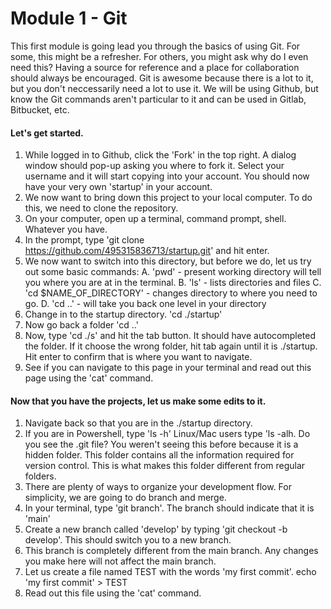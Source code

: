 # Module 1  - Git

This first module is going lead you through the basics of using Git. For some, this might be a refresher. For others, you might ask why do I even need this? Having a source for reference and a place for collaboration should always be encouraged. Git is awesome because there is a lot to it, but you don't neccessarily need a lot to use it. We will be using Github, but know the Git commands aren't particular to it and can be used in Gitlab, Bitbucket, etc.

#### Let's get started.

1. While logged in to Github, click the 'Fork' in the top right. A dialog window should pop-up asking you where to fork it. Select your username and it will start copying into your account. You should now have your very own 'startup' in your account. 
2. We now want to bring down this project to your local computer. To do this, we need to clone the repository.
3. On your computer, open up a terminal, command prompt, shell. Whatever you have.
4. In the prompt, type 'git clone https://github.com/495315836713/startup.git' and hit enter.
5. We now want to switch into this directory, but before we do, let us try out some basic commands:
   A. 'pwd' - present working directory will tell you where you are at in the terminal. 
   B. 'ls' - lists directories and files
   C. 'cd $NAME_OF_DIRECTORY' - changes directory to where you need to go.
   D. 'cd ..' - will take you back one level in your directory
6. Change in to the startup directory. 'cd ./startup'
7. Now go back a folder 'cd ..'
8. Now, type 'cd ./s' and hit the tab button. It should have autocompleted the folder. If it choose the wrong folder, hit tab again until it is ./startup. Hit enter to confirm that is where you want to navigate.
9. See if you can navigate to this page in your terminal and read out this page using the 'cat' command.

#### Now that you have the projects, let us make some edits to it.
1. Navigate back so that you are in the ./startup directory.
2. If you are in Powershell, type 'ls -h' Linux/Mac users type 'ls -alh. Do you see the .git file? You weren't seeing this before because it is a hidden folder. This folder contains all the information required for version control. This is what makes this folder different from regular folders. 
3. There are plenty of ways to organize your development flow. For simplicity, we are going to do branch and merge. 
4. In your terminal, type 'git branch'. The branch should indicate that it is 'main'
5. Create a new branch called 'develop' by typing 'git checkout -b develop'. This should switch you to a new branch. 
6. This branch is completely different from the main branch. Any changes you make here will not affect the main branch. 
7. Let us create a file named TEST with the words 'my first commit'.   echo 'my first commit' > TEST
8. Read out this file using the 'cat' command.
   
